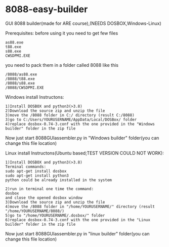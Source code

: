 # 8088-easy-builder
GUI 8088 builder(made for ARE course),(NEEDS DOSBOX,Windows-Linux)

Prerequisites:
before using it you need to get few files
```
as88.exe
t88.exe
s88.exe
CWSDPMI.EXE
```

you need to pack them in a folder called 8088 like this
```
/8088/as88.exe
/8088/t88.exe
/8088/s88.exe
/8088/CWSDPMI.EXE
```

Windows install Instructons:
```
1)Install DOSBOX and python3(>3.8)
2)Download the source zip and unzip the file
3)move the /8088 folder in C:/ directory (result C:/8088)
3)go to C:/Users/YOURUSERNAME/AppData/Local/DOSBox/ folder 
4)replace dosbox-0.74-3.conf with the one provided in the "Windows builder" folder in the zip file
```
Now just start 8088GUIassembler.py in "Windows builder" folder(you can change this file location)

Linux install Instructons(Ubuntu based;TEST VERSION COULD NOT WORK):
```
1)Install DOSBOX and python3(>3.8)
Terminal commands:
sudo apt-get install dosbox
sudo apt-get install python3 
python could be already installed in the system

2)run in terminal one time the command:
dosbox
and close the opened dosbox window
3)Download the source zip and unzip the file
4)move the /8088 folder in "/home/YOURUSERNAME/" directory (result "/home/YOURUSERNAME/8088/)
5)go to "/home/YOURUSERNAME/.dosbox/" folder 
6)replace dosbox-0.74-3.conf with the one provided in the "Linux builder" folder in the zip file
```
Now just start 8088GUIassembler.py in "linux builder" folder(you can change this file location)


